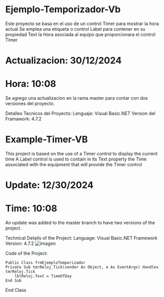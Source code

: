 # Ejemplo-Temporizador-Vb
 Este proyecto se basa en el uso de un control Timer para mostrar la hora actual
 Se emplea una etiqueta o control Label para contener en su propiedad Text la Hora asociada 
 al equipo que proporcionara el control Timer

 # Actualizacion: 30/12/2024
 # Hora: 10:08

 Se agrego una actualizacion en la rama master para contar con dos 
 versiones del proyecto.

Detalles Tecnicos del Proyecto:
Lenguaje: Visual Basic.NET
Version del Framawork: 4.7.2

# Example-Timer-VB
This project is based on the use of a Timer control to display the current time
A Label control is used to contain in its Text property the Time associated
with the equipment that will provide the Timer control

# Update: 12/30/2024
# Time: 10:08

An update was added to the master branch to have two versions
of the project.

Technical Details of the Project:
Language: Visual Basic.NET
Framework Version: 4.7.2
![imagen](https://github.com/user-attachments/assets/980d8cd9-7ce5-45fe-b3c7-dff653e511a1)

Code of the Project:

    Public Class frmEjemploTemporizador
    Private Sub tmrReloj_Tick(sender As Object, e As EventArgs) Handles tmrReloj.Tick
        lblReloj.Text = TimeOfDay
    End Sub
End Class

